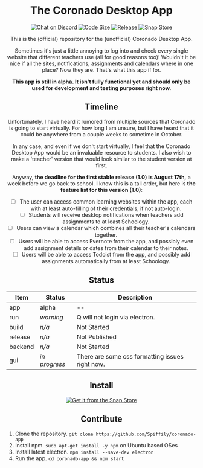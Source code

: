 <div align=center>
<!-- <img src="Armature.svg" width="100" /> -->

# The Coronado Desktop App

  <a href="https://discord.gg/RXebJCf">
  <img src="https://img.shields.io/discord/735879930348306554?color=red&logo=discord&logoColor=white" alt="Chat on Discord" />
  </a>
  <a href="">
  <img  alt="Code Size" src="https://img.shields.io/badge/app%20size-0%C2%A0kB-yellow" />
  </a>
  <a href="https://github.com/Spiffily/coronado-app/releases">
  <img  alt="Release" src="https://img.shields.io/badge/release-0.0.0-red" />
  </a>
  <a href="https://snapcraft.io/coronado-app">
  <img src="https://img.shields.io/badge/snap-0.0.0-grey?logo=snapcraft&logoColor=white" alt="Snap Store" />
  </a>

This is the (official) repository for the (unofficial) Coronado Desktop App.

Sometimes it's just a little annoying to log into and check every single website that different teachers use (all for good reasons too)! Wouldn't it be nice if all the sites, notifications, assignments and calendars where in one place? Now they are. That's what this app if for.

  __This app is still in alpha. It isn't fully functional yet and should only be used for development and testing purposes right now.__

## Timeline

  Unfortunately, I have heard it rumored from multiple sources that Coronado is going to start virtually. For how long I am unsure, but I have heard that it could be anywhere from a couple weeks to sometime in October.

  In any case, and even if we don't start virtually, I feel that the Coronado Desktop App would be an invaluable resource to students. I also wish to make a 'teacher' version that would look similar to the student version at first.

Anyway, **the deadline for the first stable release (1.0) is August 17th,** a week before we go back to school. I know this is a tall order, but here is **the feature list for this version (1.0)**:
- [ ] The user can access common learning websites within the app, each with at least auto-filling of their credentials, if not auto-login.
- [ ] Students will receive desktop notifications when teachers add assignments to at least Schoology.
- [ ] Users can view a calendar which combines all their teacher's calendars together.
- [ ] Users will be able to access Evernote from the app, and possibly even add assignment details or dates from their calendar to their notes.
- [ ] Users will be able to access Todoist from the app, and possibly add assignments automatically from at least Schoology.

## Status

| Item    | Status     | Description |
| ------- | ---------- | ---------- |
| app     | alpha      | -- |
| run     | *warning* | Q will not login via electron. |
| build   | *n/a*      | Not Started |
| release | *n/a*      | Not Published |
| backend | *n/a*      | Not Started |
| gui     | *in progress* | There are some css formatting issues right now. |


## Install
<div>
<a href="https://snapcraft.io/coronado-app">
<img alt="Get it from the Snap Store" src="https://snapcraft.io/static/images/badges/en/snap-store-black.svg" />
</a>
</div>

## Contribute
<div style="text-align:left;">

1. Clone the repository. `git clone https://github.com/Spiffily/coronado-app`
2. Install npm. `sudo apt-get install -y npm` on Ubuntu based OSes
3. Install latest electron. `npm install --save-dev electron`
4. Run the app. `cd coronado-app && npm start`

</div>

</div>
